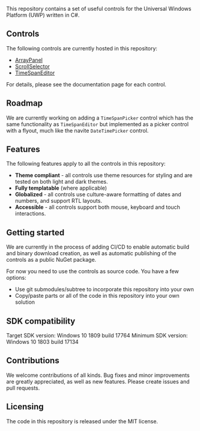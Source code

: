 This repository contains a set of useful controls for the Universal Windows Platform (UWP) written in C#.

## Controls

The following controls are currently hosted in this repository:

- [ArrayPanel](docs/ArrayPanel.md)
- [ScrollSelector](docs/ScrollSelector.md)
- [TimeSpanEditor](docs/TimeSpanEditor.md)

For details, please see the documentation page for each control.

## Roadmap

We are currently working on adding a `TimeSpanPicker` control which has the same functionality as `TimeSpanEditor` but implemented as a picker control with a flyout, much like the navite `DateTimePicker` control.

## Features

The following features apply to all the controls in this repository:

- **Theme compliant** - all controls use theme resources for styling and are tested on both light and dark themes.
- **Fully templatable** (where applicable)
- **Globalized** - all controls use culture-aware formatting of dates and numbers, and support RTL layouts.
- **Accessible** - all controls support both mouse, keyboard and touch interactions.

## Getting started

We are currently in the process of adding CI/CD to enable automatic build and binary download creation, as well as automatic publishing of the controls as a public NuGet package.

For now you need to use the controls as source code. You have a few options:

- Use git submodules/subtree to incorporate this repository into your own
- Copy/paste parts or all of the code in this repository into your own solution

## SDK compatibility

Target SDK version: Windows 10 1809 build 17764
Minimum SDK version: Windows 10 1803 build 17134

## Contributions

We welcome contributions of all kinds. Bug fixes and minor improvements are greatly appreciated, as well as new features. Please create issues and pull requests.

## Licensing

The code in this repository is released under the MIT license.